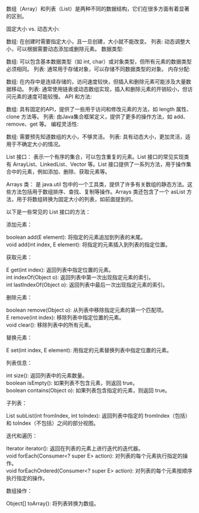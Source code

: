 数组（Array）和列表（List）是两种不同的数据结构，它们在很多方面有着显著的区别。

固定大小 vs. 动态大小:

数组: 在创建时需要指定大小，且一旦创建，大小就不能改变。
列表: 动态调整大小，可以根据需要动态添加或删除元素。
数据类型:

数组: 可以包含基本数据类型（如 int, char）或对象类型，但所有元素的数据类型必须相同。
列表: 通常用于存储对象，可以存储不同数据类型的对象。
内存分配:

数组: 在内存中是连续存储的，访问速度较快，但插入和删除元素可能涉及大量数据移动。
列表: 通常使用链表或动态数组实现，插入和删除元素的开销较小，但访问元素的速度可能较慢。
API 和方法:

数组: 具有固定的API，提供了一些用于访问和修改元素的方法，如 length 属性、clone 方法等。
列表: 由Java集合框架定义，提供了更多的操作方法，如 add、remove、get 等。
编程灵活性:

数组: 需要预先知道数组的大小，不够灵活。
列表: 具有动态大小，更加灵活，适用于不确定大小的情况。

List 接口： 表示一个有序的集合，可以包含重复的元素。List 接口的常见实现类有 ArrayList、LinkedList、Vector 等。List 接口提供了一系列方法，用于操作集合中的元素，例如添加、删除、获取元素等。

Arrays 类： 是 java.util 包中的一个工具类，提供了许多有关数组的静态方法。这些方法包括用于数组排序、查找、复制等操作。Arrays 类还包含了一个 asList 方法，用于将数组转换为固定大小的列表，如前面提到的。


以下是一些常见的 List 接口的方法：     
 
添加元素：     

boolean add(E element): 将指定的元素追加到列表的末尾。     
void add(int index, E element): 将指定的元素插入到列表的指定位置。     

获取元素：     

E get(int index): 返回列表中指定位置的元素。    
int indexOf(Object o): 返回列表中第一次出现指定元素的索引。     
int lastIndexOf(Object o): 返回列表中最后一次出现指定元素的索引。    

删除元素：     

boolean remove(Object o): 从列表中移除指定元素的第一个匹配项。    
E remove(int index): 移除列表中指定位置的元素。    
void clear(): 移除列表中的所有元素。    

替换元素：     

E set(int index, E element): 用指定的元素替换列表中指定位置的元素。      

列表信息：     

int size(): 返回列表中的元素数量。        
boolean isEmpty(): 如果列表不包含元素，则返回 true。    
boolean contains(Object o): 如果列表包含指定的元素，则返回 true。     

子列表：     

List<E> subList(int fromIndex, int toIndex): 返回列表中指定的 fromIndex（包括）和 toIndex（不包括）之间的部分视图。    

迭代和遍历：    
 
Iterator<E> iterator(): 返回在列表的元素上进行迭代的迭代器。    
void forEach(Consumer<? super E> action): 对列表的每个元素执行指定的操作。     
void forEachOrdered(Consumer<? super E> action): 对列表的每个元素按顺序执行指定的操作。     

数组操作：    

Object[] toArray(): 将列表转换为数组。   

